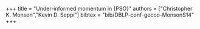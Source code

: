 +++
title =  "Under-informed momentum in {PSO}"
authors = ["Christopher K. Monson","Kevin D. Seppi"]
bibtex = "bib/DBLP-conf-gecco-MonsonS14"
+++

